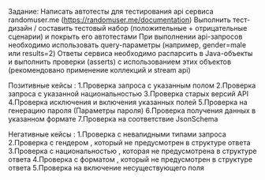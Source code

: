 Задание:
Написать автотесты для тестирования api сервиса randomuser.me (https://randomuser.me/documentation)
Выполнить тест-дизайн / составить тестовый набор (положительные + отрицательные сценарии) и покрыть его автотестами
При выполнении api-запросов необходимо использовать query-параметры (например, gender=male или results=2)
Ответы сервиса необходимо распарсить в Java-объекты и выполнить проверки (asserts) с использованием этих объектов (рекомендовано применение коллекций и stream api)

Позитивные кейсы :
1.Проверка запроса с указанным полом
2.Проверка запроса с указанной национальностью
3.Проверка старых версий API
4.Проверка исключения и включения указанных полей
5.Проверка на генерацию пароля (Параметры пароля)
6.Проверка получения данных в указанном формате
7.Проверка на соответствие JsonSchema

Негативные кейсы :
1.Проверка с невалидными типами запроса
2.Проверка с гендером , который не предусмотрен в структуре ответа
3.Проверка с национальностью , которая не предусмотрена в структуре ответа
4.Проверка с форматом , который не предусмотрен в структуре ответа
5.Проверка на включение несуществующего поля 
